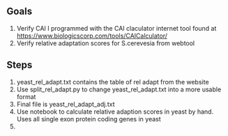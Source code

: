 ## Goals
1. Verify CAI I programmed with the CAI claculator internet tool found at https://www.biologicscorp.com/tools/CAICalculator/ 
2. Verify relative adaptation scores for S.cerevesia from webtool

## Steps
1. yeast_rel_adapt.txt contains the table of rel adapt from the website
2. Use split_rel_adapt.py to change yeast_rel_adapt.txt into a more usable format
3. Final file is yeast_rel_adapt_adj.txt
4. Use notebook to calculate relative adaption scores in yeast by hand. Uses all single exon protein coding genes in yeast
5. 
